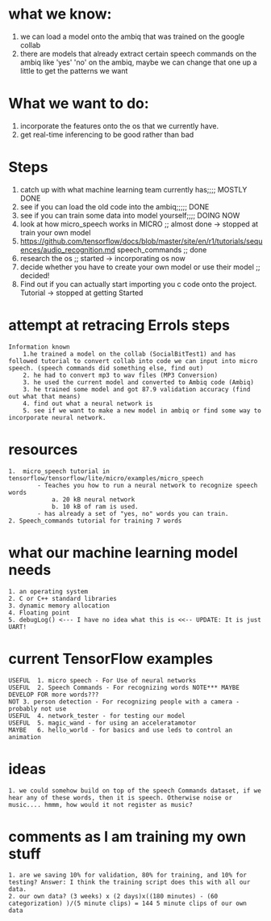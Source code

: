 # what we know:


1. we can load a model onto the ambiq that was trained on the google collab
2. there are models that already extract certain speech commands on the ambiq like 'yes' 'no' on the ambiq, maybe we can change that one up a little to get the patterns we want



# What we want to do:

1. incorporate the features onto the os that we currently have.
2. get real-time inferencing to be good rather than bad



# Steps

1. catch up with what machine learning team currently has;;;; MOSTLY DONE
2. see if you can load the old code into the ambiq;;;;; DONE
3. see if you can train some data into model yourself;;;; DOING NOW
4. look at how micro_speech works in MICRO ;; almost done -> stopped at train your own model 
5. https://github.com/tensorflow/docs/blob/master/site/en/r1/tutorials/sequences/audio_recognition.md speech_commands ;; done 
6. research the os  ;; started -> incorporating os now
7. decide whether you have to create your own model or use their model	;; decided!
8. Find out if you can actually start importing you c code onto the project. Tutorial -> stopped at getting Started

# attempt at retracing Errols steps

	Information known
		1.he trained a model on the collab (SocialBitTest1) and has followed tutorial to convert collab into code we can input into micro speech. (speech commands did something else, find out)
		2. he had to convert mp3 to wav files (MP3 Conversion) 
		3. he used the current model and converted to Ambiq code (Ambiq)
		3. he trained some model and got 87.9 validation accuracy (find out what that means)
		4. find out what a neural network is
		5. see if we want to make a new model in ambiq or find some way to incorporate neural network.


# resources 
	1.  micro_speech tutorial in tensorflow/tensorflow/lite/micro/examples/micro_speech
			- Teaches you how to run a neural network to recognize speech words
				a. 20 kB neural network
				b. 10 kB of ram is used.
			- has already a set of "yes, no" words you can train.
	2. Speech_commands tutorial for training 7 words




# what our machine learning model needs
	1. an operating system
	2. C or C++ standard libraries
	3. dynamic memory allocation
	4. Floating point
	5. debugLog() <--- I have no idea what this is <<-- UPDATE: It is just UART!

# current TensorFlow examples

	USEFUL	1. micro speech - For Use of neural networks
	USEFUL	2. Speech Commands - For recognizing words NOTE*** MAYBE DEVELOP FOR more words???
	NOT	3. person detection - For recognizing people with a camera - probably not use
	USEFUL	4. network_tester - for testing our model
	USEFUL	5. magic_wand - for using an acceleratamotor
	MAYBE 	6. hello_world - for basics and use leds to control an animation


# ideas
	1. we could somehow build on top of the speech Commands dataset, if we hear any of these words, then it is speech. Otherwise noise or music.... hmmm, how would it not register as music?

# comments as I am training my own stuff

	1. are we saving 10% for validation, 80% for training, and 10% for testing? Answer: I think the training script does this with all our data.
	2. our own data? (3 weeks) x (2 days)x((180 minutes) - (60 categorization) )/(5 minute clips) = 144 5 minute clips of our own data

